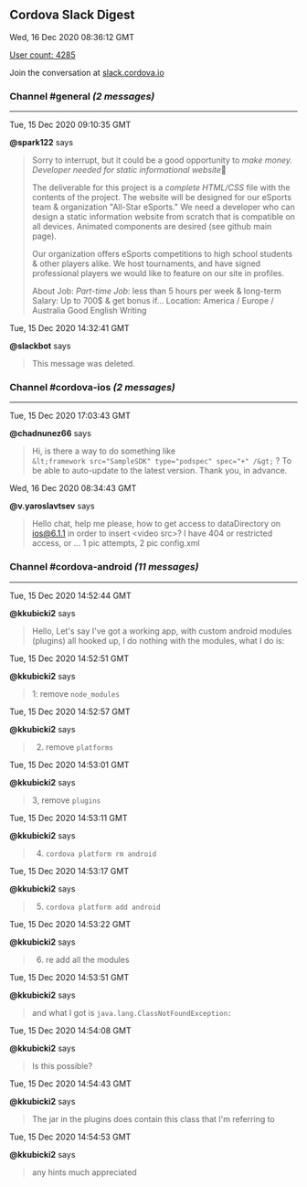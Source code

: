 ## Cordova Slack Digest
Wed, 16 Dec 2020 08:36:12 GMT

[User count: 4285](https://cordova.slack.com/)


Join the conversation at [slack.cordova.io](http://slack.cordova.io/)

### __Channel #general__ _(2 messages)_
---

Tue, 15 Dec 2020 09:10:35 GMT

__@spark122__ says 
> Sorry to interrupt, but it could be a good opportunity to *make money.*
> *Developer needed for static informational website*🙌
> 
> The deliverable for this project is a *complete HTML/CSS* file with the contents of the project. The website will be designed for our eSports team &amp; organization "All-Star eSports." We need a developer who can design a static information website from scratch that is compatible on all devices. Animated components are desired (see github main page).
> 
> Our organization offers eSports competitions to high school students &amp; other players alike. We host tournaments, and have signed professional players we would like to feature on our site in profiles.
> 
> About Job:
> *Part-time Job*: less than 5 hours per week &amp; long-term
> Salary: Up to 700$ &amp; get bonus if...
> Location: America / Europe / Australia
> Good English Writing
> 

Tue, 15 Dec 2020 14:32:41 GMT

__@slackbot__ says 
> This message was deleted.
> 

### __Channel #cordova-ios__ _(2 messages)_
---

Tue, 15 Dec 2020 17:03:43 GMT

__@chadnunez66__ says 
> Hi, is there a way to do something like `&lt;framework src="SampleSDK" type="podspec" spec="+" /&gt;` ?
> To be able to auto-update to the latest version.
> Thank you, in advance.
> 

Wed, 16 Dec 2020 08:34:43 GMT

__@v.yaroslavtsev__ says 
> Hello chat, help me please, how to get access to dataDirectory on ios@6.1.1 in order to insert &lt;video src&gt;? I have 404 or restricted access, or ...
> 1 pic attempts, 2 pic config.xml
> 

### __Channel #cordova-android__ _(11 messages)_
---

Tue, 15 Dec 2020 14:52:44 GMT

__@kkubicki2__ says 
> Hello, Let's say I've got a working app, with custom android modules (plugins) all hooked up, I do nothing with the modules, what I do is:
> 

Tue, 15 Dec 2020 14:52:51 GMT

__@kkubicki2__ says 
> 1: remove `node_modules`
> 

Tue, 15 Dec 2020 14:52:57 GMT

__@kkubicki2__ says 
> 2. remove `platforms`
> 

Tue, 15 Dec 2020 14:53:01 GMT

__@kkubicki2__ says 
> 3, remove `plugins`
> 

Tue, 15 Dec 2020 14:53:11 GMT

__@kkubicki2__ says 
> 4. `cordova platform rm android`
> 

Tue, 15 Dec 2020 14:53:17 GMT

__@kkubicki2__ says 
> 5. `cordova platform add android`
> 

Tue, 15 Dec 2020 14:53:22 GMT

__@kkubicki2__ says 
> 6. re add all the modules
> 

Tue, 15 Dec 2020 14:53:51 GMT

__@kkubicki2__ says 
> and what I got is `java.lang.ClassNotFoundException:`
> 

Tue, 15 Dec 2020 14:54:08 GMT

__@kkubicki2__ says 
> Is this possible?
> 

Tue, 15 Dec 2020 14:54:43 GMT

__@kkubicki2__ says 
> The jar in the plugins does contain this class that I'm referring to
> 

Tue, 15 Dec 2020 14:54:53 GMT

__@kkubicki2__ says 
> any hints much appreciated
> 
